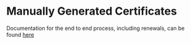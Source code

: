 # Manually Generated Certificates

Documentation for the end to end process, including renewals, can be found [here](https://tools.hmcts.net/confluence/display/RD/Create+or+Renew+a+SSL+Certificate)